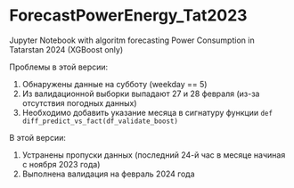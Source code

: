 # ForecastPowerEnergy_Tat2023
Jupyter Notebook with algoritm forecasting Power Consumption in Tatarstan 2024 (XGBoost only)

Проблемы в этой версии:
1) Обнаружены данные на субботу (weekday == 5)
2) Из валидационной выборки выпадают 27 и 28 февраля (из-за отсутствия погодных данных)
3) Необходимо добавить указание месяца в сигнатуру функции `def diff_predict_vs_fact(df_validate_boost)`

В этой версии:
1) Устранены пропуски данных (последний 24-й час в месяце начиная с ноября 2023 года)
2) Выполнена валидация на февраль 2024 года
